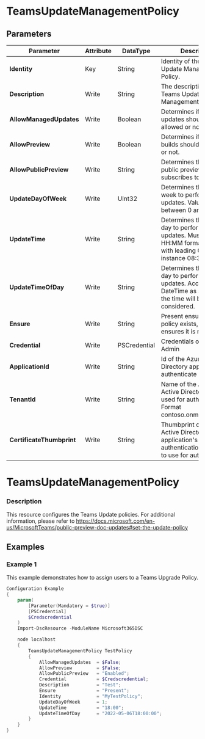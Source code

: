 ﻿# TeamsUpdateManagementPolicy

## Parameters

| Parameter | Attribute | DataType | Description | Allowed Values |
| --- | --- | --- | --- | --- |
| **Identity** | Key | String | Identity of the Teams Update Management Policy. ||
| **Description** | Write | String | The description of the Teams Update Management Policy. ||
| **AllowManagedUpdates** | Write | Boolean | Determines if managed updates should be allowed or not. ||
| **AllowPreview** | Write | Boolean | Determines if preview builds should be allowed or not. ||
| **AllowPublicPreview** | Write | String | Determines the ring of public previews to subscribes to. |Disabled, Enabled, FollowOfficePreview|
| **UpdateDayOfWeek** | Write | UInt32 | Determines the day of week to perform the updates. Value shoud be between 0 and 6. ||
| **UpdateTime** | Write | String | Determines the time of day to perform the updates. Must be a valid HH:MM format string with leading 0. For instance 08:30. ||
| **UpdateTimeOfDay** | Write | String | Determines the time of day to perform the updates. Accepts a DateTime as string. Only the time will be considered. ||
| **Ensure** | Write | String | Present ensures the policy exists, absent ensures it is removed. |Present, Absent|
| **Credential** | Write | PSCredential | Credentials of the Teams Admin ||
| **ApplicationId** | Write | String | Id of the Azure Active Directory application to authenticate with. ||
| **TenantId** | Write | String | Name of the Azure Active Directory tenant used for authentication. Format contoso.onmicrosoft.com ||
| **CertificateThumbprint** | Write | String | Thumbprint of the Azure Active Directory application's authentication certificate to use for authentication. ||


# TeamsUpdateManagementPolicy

### Description

This resource configures the Teams Update policies. For additional information, please refer to https://docs.microsoft.com/en-us/MicrosoftTeams/public-preview-doc-updates#set-the-update-policy

## Examples

### Example 1

This example demonstrates how to assign users to a Teams Upgrade Policy.

```powershell
Configuration Example
{
    param(
        [Parameter(Mandatory = $true)]
        [PSCredential]
        $Credscredential
    )
    Import-DscResource -ModuleName Microsoft365DSC

    node localhost
    {
        TeamsUpdateManagementPolicy TestPolicy
        {
            AllowManagedUpdates  = $False;
            AllowPreview         = $False;
            AllowPublicPreview   = "Enabled";
            Credential           = $Credscredential;
            Description          = "Test";
            Ensure               = "Present";
            Identity             = "MyTestPolicy";
            UpdateDayOfWeek      = 1;
            UpdateTime           = "18:00";
            UpdateTimeOfDay      = "2022-05-06T18:00:00";
        }
    }
}
```

